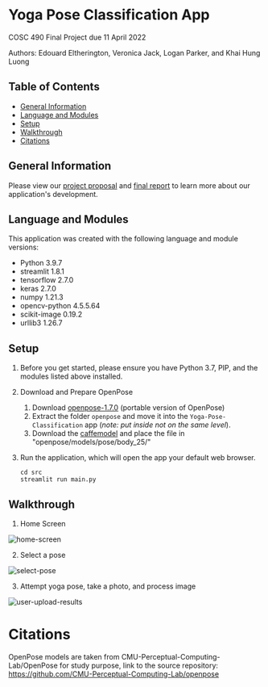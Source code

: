 # Yoga Pose Classification App
COSC 490 Final Project due 11 April 2022

Authors: Edouard Eltherington, Veronica Jack, Logan Parker, and Khai Hung Luong

## Table of Contents
* [General Information](#general-information)
* [Language and Modules](#language-and-modules)
* [Setup](#setup)
* [Walkthrough](#walkthrough)
* [Citations](#citations)

## General Information

Please view our [project proposal](https://github.com/edouarde1/Yoga-Pose-Classification/blob/main/documentation/Project%20Proposal.pdf) and [final report](https://github.com/edouarde1/Yoga-Pose-Classification/blob/main/documentation/Project-Report.pdf) to learn more about our application's development.

## Language and Modules
This application was created with the following language and module versions:

- Python 3.9.7
- streamlit 1.8.1
- tensorflow 2.7.0
- keras 2.7.0
- numpy 1.21.3
- opencv-python 4.5.5.64
- scikit-image 0.19.2
- urllib3 1.26.7

## Setup
1. Before you get started, please ensure you have Python 3.7, PIP, and the modules listed above installed.

2. Download and Prepare OpenPose
    1. Download [openpose-1.7.0](https://github.com/CMU-Perceptual-Computing-Lab/openpose/releases/tag/v1.7.0) (portable version of OpenPose)
    2. Extract the folder `openpose` and move it into the `Yoga-Pose-Classification` app (*note: put inside not on the same level*).
    3. Download the [caffemodel](http://posefs1.perception.cs.cmu.edu/OpenPose/models/pose/body_25/) and place the file in "openpose/models/pose/body_25/"

3. Run the application, which will open the app your default web browser.

    ```
    cd src
    streamlit run main.py
    ```

## Walkthrough 

1. Home Screen 

![home-screen](https://user-images.githubusercontent.com/75917131/163100015-35d6bfe7-4d0b-443d-b740-39c9afaf1ba1.jpeg)

2. Select a pose 

![select-pose ](https://user-images.githubusercontent.com/75917131/163100029-277f4a50-3f4c-44c1-99b0-8bd19f8b3e1d.jpeg)

3. Attempt yoga pose, take a photo, and process image 

![user-upload-results ](https://user-images.githubusercontent.com/75917131/163100119-5f553a4f-d219-4367-a3b1-18b1da2c636f.jpeg)

# Citations
OpenPose models are taken from CMU-Perceptual-Computing-Lab/OpenPose for study purpose, link to the source repository: https://github.com/CMU-Perceptual-Computing-Lab/openpose
